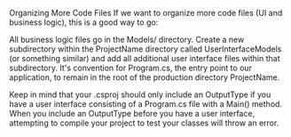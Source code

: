 Organizing More Code Files
If we want to organize more code files (UI and business logic), this is a good way to go:

All business logic files go in the Models/ directory.
Create a new subdirectory within the ProjectName directory called UserInterfaceModels (or something similar) and add all additional user interface files within that subdirectory.
It's convention for Program.cs, the entry point to our application, to remain in the root of the production directory ProjectName.


Keep in mind that your .csproj should only include an OutputType if you have a user interface consisting of a Program.cs file with a Main() method. When you include an OutputType before you have a user interface, attempting to compile your project to test your classes will throw an error.